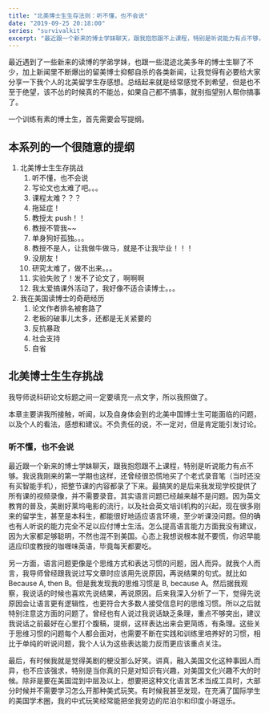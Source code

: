 ```yaml
---
title: "北美博士生生存法则：听不懂，也不会说"
date: "2019-09-25 20:18:00"
series: "survivalkit"
excerpt: "最近跟一个新来的博士学妹聊天，跟我抱怨跟不上课程，特别是听说能力有点不够，所以慌了神。作为一个外来物种，怎样正确面对自己读写能力不够强的初级阶段呢？"
---
```


最近遇到了一些新来的读博的学弟学妹，也跟一些混迹北美多年的博士生聊了不少，加上新闻里不断爆出的留美博士抑郁自杀的各类新闻，让我觉得有必要给大家分享一下我个人的北美留学生存感想。总结起来就是经常感觉不到希望，但是也不至于绝望，该不怂的时候真的不能怂，如果自己都不搞事，就别指望别人帮你搞事了。

一个训练有素的博士生，首先需要会写提纲。

## 本系列的一个很随意的提纲

1. 北美博士生生存挑战
   1. 听不懂，也不会说
   2. 写论文也太难了吧。。。
   3. 课程太难？？？
   4. 拖延症！
   5. 教授太 push！！
   6. 教授不管我~~
   7. 单身狗好孤独。。。
   8. 教授不是人，让我做牛做马，就是不让我毕业！！！
   9. 没朋友！
   10. 研究太难了，做不出来。。。
   11. 实验失败了！发不了论文了，啊啊啊
   12. 我太爱搞课外活动了，我好像不适合读博士。。。
2. 我在美国读博士的奇葩经历
   1. 论文作者排名被套路了
   2. 老板的破事儿太多，还都是无关紧要的
   3. 反抗暴政
   4. 社会支持
   5. 自省

## 北美博士生生存挑战

我导师说科研论文标题之间一定要填充一点文字，所以我照做了。

本章主要讲我所接触，听闻，以及自身体会到的北美中国博士生可能面临的问题，以及个人的看法，感想和建议。不负责任的说，不一定对，但是肯定能引发讨论。

### 听不懂，也不会说

最近跟一个新来的博士学妹聊天，跟我抱怨跟不上课程，特别是听说能力有点不够。我说我刚来的第一学期也这样，还曾经很恐慌地买了个老式录音笔（当时还没有买智能手机），把整节课的内容都录了下来。最搞笑的是后来我发现学校提供了所有课的视频录像，并不需要录音。其实语言问题已经越来越不是问题。因为英文教育的普及，美剧好莱坞电影的流行，以及社会英文培训机构的兴起，现在很多刚来的留学生，甚至是本科生，都能很好地适应语言环境，至少听课没问题。但的确也有人听说的能力完全不足以应付博士生活。怎么提高语言能力方面我没有建议，因为大家都足够聪明，不然也混不到美国。心态上我想说根本就不要慌，你迟早能适应印度教授的咖喱味英语，毕竟每天都要吃。

另一方面，语言问题更像是个思维方式和表达习惯的问题，因人而异。就我个人而言，我导师曾经跟我说过写文章时应该用先说原因，再说结果的句式。就比如 Because A, then B。但是我发现我的思维习惯是 B, because A。然后据我观察，我说话的时候也喜欢先说结果，再说原因。后来我深入分析了一下，觉得先说原因会让语言更有逻辑性，也更符合大多数人接受信息时的思维习惯。所以之后就特别注意这方面的问题了。曾经也有人说过我说话缺乏条理，重点不够突出，建议我说话之前最好在心里打个腹稿，提纲，这样表达出来会更简练，有条理。这些关于思维习惯的问题每个人都会面对，也需要不断在实践和训练里培养好的习惯，相比于单纯的听说问题，我个人认为这些表达能力反而更应该重点关注。

最后，有时候我就是觉得美剧的梗没那么好笑。讲真，融入美国文化这种事因人而异，也不应该强求，特别是当你真的只是对知识有兴趣，对美国文化兴趣不大的时候。除非是要在美国混到中层及以上，想要把这种文化语言艺术当成工具时，大部分时候并不需要学习怎么开那种美式玩笑。有时候我甚至发现，在充满了国际学生的美国学术圈，我的中式玩笑经常能把坐我旁边的尼泊尔和印度小哥逗乐。
